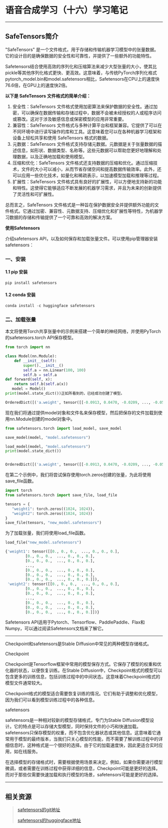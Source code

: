 # 语音合成学习（十六）学习笔记

---

## SafeTensors简介

"SafeTensors" 是一个文件格式，用于存储和传输机器学习模型中的张量数据。它的设计目的是确保数据的安全性和可靠性，并提供了一些额外的功能特性。

Safetensors结合使用高效的序列化和压缩算法来减少大型张量的大小，使其比pickle等其他序列化格式更快、更高效。这意味着，与传统PyTorch序列化格式pytorch_model.bin和model.safetensors相比，Safetensors在CPU上的速度快76.6倍，在GPU上的速度快2倍。



**以下是 SafeTensors 文件格式的简单介绍：**

1. 安全性：SafeTensors 文件格式使用加密算法来保护数据的安全性。通过加密，可以确保在数据传输和存储过程中，数据不会被未经授权的人或程序访问或篡改。这对于涉及敏感信息或保密模型的应用非常重要。
2. 兼容性：SafeTensors 文件格式与多种计算平台和框架兼容。它提供了可以在不同环境中进行读写操作的库和工具。这意味着您可以在各种机器学习框架和设备上轻松共享和使用 SafeTensors 格式的数据。
3. 元数据：SafeTensors 文件格式支持存储元数据。元数据是关于张量数据的描述信息，如形状、数据类型、名称等。这些元数据可以帮助您更好地理解和处理数据，以及正确地加载和使用模型。
4. 压缩和优化：SafeTensors 文件格式还支持数据的压缩和优化。通过压缩技术，文件的大小可以减小，从而节省存储空间和提高数据传输效率。此外，还可以应用一些优化技术，如量化和稀疏表示，以加速模型加载和推理等过程。
5. 扩展性：SafeTensors 文件格式具有良好的扩展性，可以方便地支持新的功能和特性。这使得它能够适应不断发展的机器学习需求，并且为未来的创新提供了灵活性和可扩展性。

总而言之，SafeTensors 文件格式是一种旨在保护数据安全并提供额外功能的文件格式。它通过加密、兼容性、元数据支持、压缩优化和扩展性等特性，为机器学习数据的存储和传输提供了一个可靠和高效的解决方案。

**使用Safetensors**

介绍safetensors API，以及如何保存和加载张量文件。可以使用pip管理器安装safetensors：

### 一、安装

#### 1.1 pip 安装

```python
pip install safetensors
```

#### 1.2 conda 安装

```python
conda install -c huggingface safetensors
```

### 二、加载张量

本文将使用Torch共享张量中的示例来搭建一个简单的神经网络，并使用PyTorch的safetensors.torch API保存模型。

```python
from torch import nn

class Model(nn.Module):
    def __init__(self):
        super().__init__()
        self.a = nn.Linear(100, 100)
        self.b = self.a
def forward(self, x):
    return self.b(self.a(x))
   model = Model()
print(model.state_dict())正如所看到的，已经成功创建了模型。
```

```python
OrderedDict([('a.weight', tensor([[-0.0913, 0.0470, -0.0209, ..., -0.0540, -0.0575, -0.0679], [ 0.0268, 0.0765, 0.0952, ..., -0.0616, 0.0146, -0.0343], [ 0.0216, 0.0444, -0.0347, ..., -0.0546, 0.0036, -0.0454], ...,
```

现在我们将通过提供model对象和文件名来保存模型，然后把保存的文件加载到使用nn.Module创建的model对象中。

```python
from safetensors.torch import load_model, save_model

save_model(model, "model.safetensors")

load_model(model, "model.safetensors")
print(model.state_dict())


OrderedDict([('a.weight', tensor([[-0.0913, 0.0470, -0.0209, ..., -0.0540, -0.0575, -0.0679], [ 0.0268, 0.0765, 0.0952, ..., -0.0616, 0.0146, -0.0343], [ 0.0216, 0.0444, -0.0347, ..., -0.0546, 0.0036, -0.0454], ...,
```

在第二个示例中，我们将尝试保存使用torch.zeros创建的张量，为此将使用save_file函数。

```python
import torch
from safetensors.torch import save_file, load_file

tensors = {
   "weight1": torch.zeros((1024, 1024)),
   "weight2": torch.zeros((1024, 1024))
}
save_file(tensors, "new_model.safetensors")
```

为了加载张量，我们将使用load_file函数。

```python
load_file("new_model.safetensors")
```

```python
{'weight1': tensor([[0., 0., 0.,  ..., 0., 0., 0.],
         [0., 0., 0.,  ..., 0., 0., 0.],
         [0., 0., 0.,  ..., 0., 0., 0.],
         ...,
         [0., 0., 0.,  ..., 0., 0., 0.],
         [0., 0., 0.,  ..., 0., 0., 0.],
         [0., 0., 0.,  ..., 0., 0., 0.]]),
 'weight2': tensor([[0., 0., 0.,  ..., 0., 0., 0.],
         [0., 0., 0.,  ..., 0., 0., 0.],
         [0., 0., 0.,  ..., 0., 0., 0.],
         ...,
         [0., 0., 0.,  ..., 0., 0., 0.],
         [0., 0., 0.,  ..., 0., 0., 0.],
         [0., 0., 0.,  ..., 0., 0., 0.]])}
```

Safetensors API适用于Pytorch、Tensorflow、PaddlePaddle、Flax和Numpy，可以通过阅读Safetensors文档来了解它。

---

Checkpoint和safetensors是Stable Diffusion中常见的两种模型存储格式。


Checkpoint

Checkpoint是Tensorflow框架中常用的模型保存方式。它保存了模型的权重和优化器的状态，以便恢复训练。在Stable Diffusion中，Checkpoint格式的模型可以包含更多的训练信息，包括训练过程中的中间状态。这意味着Checkpoint格式的模型文件通常较大。

Checkpoint格式的模型适合需要恢复训练的情况。它们有助于调整和优化模型，因为我们可以看到模型训练过程中的各种信息。

safetensors

safetensors是一种相对较新的模型存储格式，专门为Stable Diffusion模型设计。它的特点是可以存储大型模型，同时保持文件的小巧和快速加载。safetensors只保存模型的权重，而不包含优化器状态或其他信息。这意味着它通常用于模型的最终版本，当我们只关心模型的性能，而不需要了解训练过程中的详细信息时，这种格式是一个很好的选择。由于它的加载速度快，因此更适合实时应用，如在线服务。

在选择模型的存储格式时，需要根据使用场景来决定。例如，如果你需要进行模型微调，或者需要在训练过程中获得详细的信息，Checkpoint可能是更好的选择。而对于那些仅需要快速加载和执行模型的场景，safetensors可能是更好的选择。


---

## 相关资源

> [safetensors的git地址](https://github.com/huggingface/safetensors) 
>
> [safetensors的huggingface地址]()
